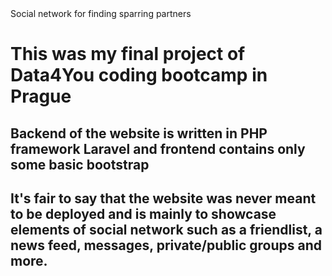 <head> Social network for finding sparring partners </head>
<h1> This was my final project of Data4You coding bootcamp in Prague </h1>
<h2> Backend of the website is written in PHP framework Laravel and frontend contains only some basic bootstrap</h2>
<h2> It's fair to say that the website was never meant to be deployed and is mainly to showcase elements of social network such as a friendlist, a news feed, messages, private/public groups and more. </h2>
